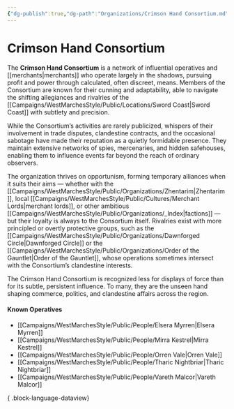 ```yaml
---
{"dg-publish":true,"dg-path":"Organizations/Crimson Hand Consortium.md","permalink":"/organizations/crimson-hand-consortium/","tags":["organization","sword-coast","mercantile","CrimsonHandConsortium"],"dgShowFileTree":true}
---
```


# **Crimson Hand Consortium**

The **Crimson Hand Consortium** is a network of influential operatives and [[merchants\|merchants]] who operate largely in the shadows, pursuing profit and power through calculated, often discreet, means. Members of the Consortium are known for their cunning and adaptability, able to navigate the shifting allegiances and rivalries of the [[Campaigns/WestMarchesStyle/Public/Locations/Sword Coast\|Sword Coast]] with subtlety and precision.

While the Consortium’s activities are rarely publicized, whispers of their involvement in trade disputes, clandestine contracts, and the occasional sabotage have made their reputation as a quietly formidable presence. They maintain extensive networks of spies, mercenaries, and hidden safehouses, enabling them to influence events far beyond the reach of ordinary observers. 

The organization thrives on opportunism, forming temporary alliances when it suits their aims — whether with the [[Campaigns/WestMarchesStyle/Public/Organizations/Zhentarim\|Zhentarim]], local [[Campaigns/WestMarchesStyle/Public/Cultures/Merchant Lords\|merchant lords]], or other ambitious [[Campaigns/WestMarchesStyle/Public/Organizations/_Index\|factions]] — but their loyalty is always to the Consortium itself. Rivalries exist with more principled or overtly protective groups, such as the [[Campaigns/WestMarchesStyle/Public/Organizations/Dawnforged Circle\|Dawnforged Circle]] or the [[Campaigns/WestMarchesStyle/Public/Organizations/Order of the Gauntlet\|Order of the Gauntlet]], whose operations sometimes intersect with the Consortium’s clandestine interests.

The Crimson Hand Consortium is recognized less for displays of force than for its subtle, persistent influence. To many, they are the unseen hand shaping commerce, politics, and clandestine affairs across the region.

#### Known Operatives
- [[Campaigns/WestMarchesStyle/Public/People/Elsera Myrren\|Elsera Myrren]]
- [[Campaigns/WestMarchesStyle/Public/People/Mirra Kestrel\|Mirra Kestrel]]
- [[Campaigns/WestMarchesStyle/Public/People/Orren Vale\|Orren Vale]]
- [[Campaigns/WestMarchesStyle/Public/People/Tharic Nightbriar\|Tharic Nightbriar]]
- [[Campaigns/WestMarchesStyle/Public/People/Vareth Malcor\|Vareth Malcor]]

{ .block-language-dataview}